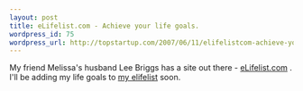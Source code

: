 ```yaml
--- 
layout: post
title: eLifelist.com - Achieve your life goals.
wordpress_id: 75
wordpress_url: http://topstartup.com/2007/06/11/elifelistcom-achieve-your-life-goals/
---
```

My friend Melissa's husband Lee Briggs has a site out there - <a href="http://elifelist.com/" title="elifelist.com">eLifelist.com</a> . I'll be adding my life goals to <a href="http://elifelist.com/list.php?action=homepage&amp;user_id=464">my elifelist</a> soon.
